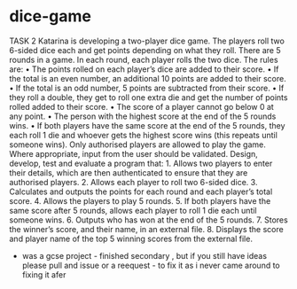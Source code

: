 # dice-game
TASK 2 Katarina is developing a two-player dice game. The players roll two 6-sided dice each and get points depending on what they roll. There are 5 rounds in a game. In each round, each player rolls the two dice. The rules are: • The points rolled on each player’s dice are added to their score. • If the total is an even number, an additional 10 points are added to their score. • If the total is an odd number, 5 points are subtracted from their score. • If they roll a double, they get to roll one extra die and get the number of points rolled added to their score. • The score of a player cannot go below 0 at any point. • The person with the highest score at the end of the 5 rounds wins. • If both players have the same score at the end of the 5 rounds, they each roll 1 die and whoever gets the highest score wins (this repeats until someone wins). Only authorised players are allowed to play the game. Where appropriate, input from the user should be validated. Design, develop, test and evaluate a program that: 1. Allows two players to enter their details, which are then authenticated to ensure that they are authorised players. 2. Allows each player to roll two 6-sided dice. 3. Calculates and outputs the points for each round and each player’s total score. 4. Allows the players to play 5 rounds. 5. If both players have the same score after 5 rounds, allows each player to roll 1 die each until someone wins. 6. Outputs who has won at the end of the 5 rounds. 7. Stores the winner’s score, and their name, in an external file. 8. Displays the score and player name of the top 5 winning scores from the external file.

- was a gcse project - finished secondary , but if you still have ideas please pull and issue or a reequest - to fix it as i never came around to fixing it afer
